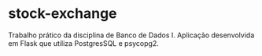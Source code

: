 # stock-exchange
Trabalho prático da disciplina de Banco de Dados I. Aplicação desenvolvida em Flask que utiliza PostgresSQL e psycopg2.
